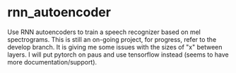# rnn\_autoencoder
Use RNN autoencoders to train a speech recognizer based on mel spectrograms.
This is still an on-going project, for progress, refer to the develop branch.
It is giving me some issues with the sizes of "x" between layers. I will put pytorch on paus and use tensorflow instead (seems to have more documentation/support).
